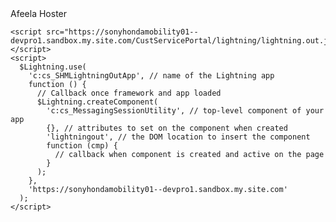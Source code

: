 <html lang="en">
  <head>
    <meta charset="utf-8" />
    <meta name="viewport" content="width=device-width, initial-scale=1" />
  </head>
  <body>
    <div>Afeela Hoster</div>
    <div id="lightningout"></div>

    <script src="https://sonyhondamobility01--devpro1.sandbox.my.site.com/CustServicePortal/lightning/lightning.out.js"></script>
    <script>
      $Lightning.use(
        'c:cs_SHMLightningOutApp', // name of the Lightning app
        function () {
          // Callback once framework and app loaded
          $Lightning.createComponent(
            'c:cs_MessagingSessionUtility', // top-level component of your app
            {}, // attributes to set on the component when created
            'lightningout', // the DOM location to insert the component
            function (cmp) {
              // callback when component is created and active on the page
            }
          );
        },
        'https://sonyhondamobility01--devpro1.sandbox.my.site.com'
      );
    </script>
  </body>
</html>
